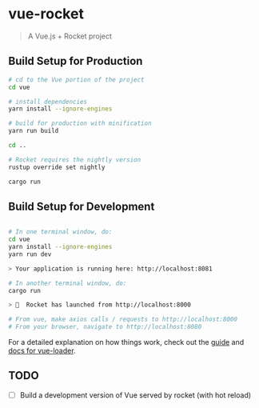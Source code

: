 # vue-rocket

> A Vue.js + Rocket project

## Build Setup for Production

``` bash
# cd to the Vue portion of the project
cd vue

# install dependencies
yarn install --ignore-engines

# build for production with minification
yarn run build

cd ..

# Rocket requires the nightly version
rustup override set nightly

cargo run

```

## Build Setup for Development

``` bash

# In one terminal window, do:
cd vue
yarn install --ignore-engines
yarn run dev

> Your application is running here: http://localhost:8081

# In another terminal window, do:
cargo run

> 🚀  Rocket has launched from http://localhost:8000

# From vue, make axios calls / requests to http://localhost:8000
# From your browser, navigate to http://localhost:8080

```

For a detailed explanation on how things work, check out the [guide](http://vuejs-templates.github.io/webpack/) and [docs for vue-loader](http://vuejs.github.io/vue-loader).

## TODO
- [ ] Build a development version of Vue served by rocket (with hot reload)